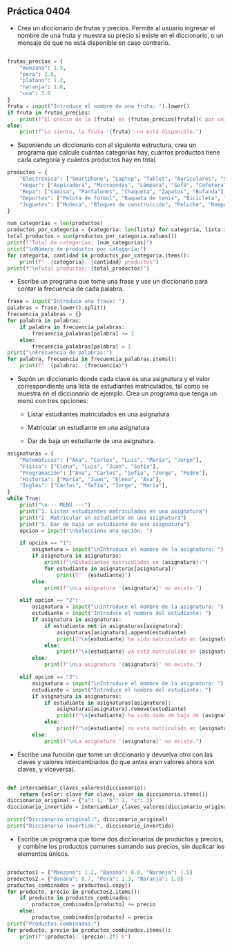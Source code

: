 ## Práctica 0404

* Crea un diccionario de frutas y precios. Permite al usuario ingresar el nombre de una fruta y muestra su precio si existe en el diccionario, o un mensaje de que no está disponible en caso contrario.

```python

frutas_precios = {
    "manzana": 1.5,
    "pera": 2.0,
    "plátano": 1.2,
    "naranja": 1.8,
    "uva": 3.0
}
fruta = input("Introduce el nombre de una fruta: ").lower()
if fruta in frutas_precios:
    print(f"El precio de la {fruta} es {frutas_precios[fruta]}€ por unidad.")
else:
    print(f"Lo siento, la fruta '{fruta}' no está disponible.")

```
* Suponiendo un diccionario con al siguiente estructura, crea un programa que calcule cuántas categorías hay, cuántos productos tiene cada categoría y cuántos productos hay en total.

```python
productos = {
    "Electrónica": ["Smartphone", "Laptop", "Tablet", "Auriculares", "Smartwatch"],
    "Hogar": ["Aspiradora", "Microondas", "Lámpara", "Sofá", "Cafetera"],
    "Ropa": ["Camisa", "Pantalones", "Chaqueta", "Zapatos", "Bufanda"],
    "Deportes": ["Pelota de fútbol", "Raqueta de tenis", "Bicicleta", "Pesas", "Cuerda de saltar"],
    "Juguetes": ["Muñeca", "Bloques de construcción", "Peluche", "Rompecabezas", "Coche de juguete"],
}

num_categorias = len(productos)
productos_por_categoria = {categoria: len(lista) for categoria, lista in productos.items()}
total_productos = sum(productos_por_categoria.values())
print(f"Total de categorías: {num_categorias}")
print("\nNúmero de productos por categoría:")
for categoria, cantidad in productos_por_categoria.items():
    print(f"  {categoria}: {cantidad} productos")
print(f"\nTotal productos: {total_productos}")

```

* Escribe un programa que tome una frase y use un diccionario para contar la frecuencia de cada palabra.

```python
frase = input("Introduce una frase: ")
palabras = frase.lower().split()
frecuencia_palabras = {}
for palabra in palabras:
    if palabra in frecuencia_palabras:
        frecuencia_palabras[palabra] += 1
    else:
        frecuencia_palabras[palabra] = 1
print("\nFrecuencia de palabras:")
for palabra, frecuencia in frecuencia_palabras.items():
    print(f"  {palabra}: {frecuencia}")
```
* Supón un diccionario donde cada clave es una asignatura y el valor correspondiente una lista de estudiantes matriculados, tal como se muestra en el diccionario de ejemplo. Crea un programa que tenga un menú con tres opciones:

    * Listar estudiantes matriculados en una asignatura

    * Matricular un estudiante en una asignatura

    * Dar de baja un estudiante de una asignatura.

```python
asignaturas = {
    "Matemáticas": ["Ana", "Carlos", "Luis", "María", "Jorge"],
    "Física": ["Elena", "Luis", "Juan", "Sofía"],
    "Programación": ["Ana", "Carlos", "Sofía", "Jorge", "Pedro"],
    "Historia": ["María", "Juan", "Elena", "Ana"],
    "Inglés": ["Carlos", "Sofía", "Jorge", "María"],
}
while True:
    print("\n--- MENÚ ---")
    print("1. Listar estudiantes matriculados en una asignatura")
    print("2. Matricular un estudiante en una asignatura")
    print("3. Dar de baja un estudiante de una asignatura")
    opcion = input("\nSelecciona una opción: ")

    if opcion == "1":
        asignatura = input("\nIntroduce el nombre de la asignatura: ")
        if asignatura in asignaturas:
            print(f"\nEstudiantes matriculados en {asignatura}:")
            for estudiante in asignaturas[asignatura]:
                print(f"  {estudiante}")
        else:
            print(f"\nLa asignatura '{asignatura}' no existe.")

    elif opcion == "2":
        asignatura = input("\nIntroduce el nombre de la asignatura: ")
        estudiante = input("Introduce el nombre del estudiante: ")
        if asignatura in asignaturas:
            if estudiante not in asignaturas[asignatura]:
                asignaturas[asignatura].append(estudiante)
                print(f"\n{estudiante} ha sido matriculado en {asignatura}.")
            else:
                print(f"\n{estudiante} ya está matriculado en {asignatura}.")
        else:
            print(f"\nLa asignatura '{asignatura}' no existe.")

    elif opcion == "3":
        asignatura = input("\nIntroduce el nombre de la asignatura: ")
        estudiante = input("Introduce el nombre del estudiante: ")
        if asignatura in asignaturas:
            if estudiante in asignaturas[asignatura]:
                asignaturas[asignatura].remove(estudiante)
                print(f"\n{estudiante} ha sido dado de baja de {asignatura}.")
            else:
                print(f"\n{estudiante} no está matriculado en {asignatura}.")
        else:
            print(f"\nLa asignatura '{asignatura}' no existe.")
```

* Escribe una función que tome un diccionario y devuelva otro con las claves y valores intercambiados (lo que antes eran valores ahora son claves, y viceversa).
```python

def intercambiar_claves_valores(diccionario):
    return {valor: clave for clave, valor in diccionario.items()}
diccionario_original = {"a": 1, "b": 2, "c": 3}
diccionario_invertido = intercambiar_claves_valores(diccionario_original)

print("Diccionario original:", diccionario_original)
print("Diccionario invertido:", diccionario_invertido)
```

* Escribe un programa que tome dos diccionarios de productos y precios, y combine los productos comunes sumando sus precios, sin duplicar los elementos únicos.
```python

productos1 = {"Manzana": 1.2, "Banana": 0.8, "Naranja": 1.5}
productos2 = {"Banana": 0.7, "Pera": 1.3, "Naranja": 1.0}
productos_combinados = productos1.copy()
for producto, precio in productos2.items():
    if producto in productos_combinados:
        productos_combinados[producto] += precio
    else:
        productos_combinados[producto] = precio
print("Productos combinados:")
for producto, precio in productos_combinados.items():
    print(f"{producto}: {precio:.2f} €")
```

